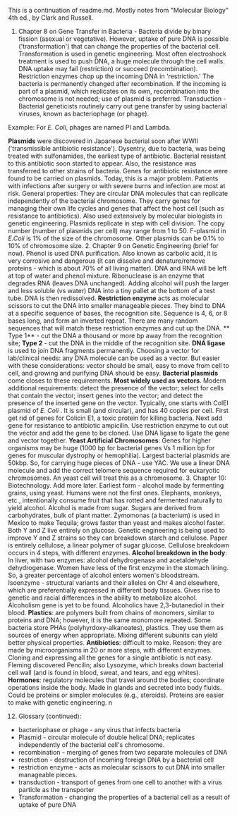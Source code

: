 This is a continuation of readme.md. Mostly notes from "Molecular Biology" 4th ed., by Clark and Russell.
1. Chapter 8 on Gene Transfer in Bacteria - Bacteria divide by binary fission (asexual or vegetative). However, uptake of pure DNA
is possible ('transformation') that can change the properties of the bacterial cell. Transformation is used in genetic engineering.
Most often electroshock treatment is used to push DNA, a huge molecule through the cell walls. DNA uptake may fail (restriction) or 
succeed (recombination). Restriction enzymes chop up the incoming DNA in 'restriction.' The bacteria is permanently changed after 
recombination. If the incoming is part of a plasmid, which replicates on its own, recombination into the chromosome is not needed; 
use of plasmid is preferred. Transduction - Bacterial geneticists routinely carry out gene transfer by using bacterial viruses, known as bacteriophage
(or phage). 

Example: For *E. Coli*, phages are named PI and Lambda. 

**Plasmids** were discovered in Japanese bacterial soon after WWII ('transmissible antibiotic resistance'). Dysentry, due to bacteria, was being treated with sulfonamides, the earliest type of antibiotic. Bacterial resistant to this antibiotic soon started to appear. Also, the resistance was transferred to other strains of bacteria. Genes for antibiotic resistance were found to be carried on plasmids. Today, this is a major problem. Patients with infections after surgery or with severe burns and infection are most at risk. General properties: They are circular DNA molecules that can replicate independently of the bacterial chromosome. They carry genes for managing their own life cycles and genes that affect the host cell (such as resistance to antibiotics). Also used extensively by molecular biologists in genetic engineering. Plasmids replicate in step with cell division. The copy number (number of plasmids per cell) may range from 1 to 50. F-plasmid in *E.Coli* is 1% of the size of the chromosome. Other plasmids can be 0.1% to 10% of chromosome size. 
2. Chapter 9 on Genetic Engineering (brief for now). Phenol is used DNA purification. Also known as carbolic acid, it is very corrosive and dangerous (it can dissolve and denature/remove proteins - which is about 70% of all living matter). DNA and RNA will be left at top of water and phenol mixture. Ribonuclease is an enzyme that degrades RNA (leaves DNA unchanged). Adding alcohol will push the larger and less soluble (vs water) DNA into a tiny pallet at the bottom of a test tube. DNA is then redissolved. **Restriction enzyme** acts as molecular scissors to cut the DNA into smaller manageable pieces. They bind to DNA at a specific sequence of bases, the recognition site. Sequence is 4, 6, or 8 bases long, and form an inverted repeat. There are many random sequences that will match these restriction enzymes and cut up the DNA. ** Type 1** - cut the DNA a thousand or more bp away from the recognition site; **Type 2** - cut the DNA in the middle of the recognition site. **DNA ligase** is used to join DNA fragments permanently. Choosing a vector for lab/clinical needs: any DNA molecule can be used as a vector. But easier with these considerations: vector should be small, easy to move from cell to cell, and growing and purifying DNA should be easy. **Bacterial plasmids** come closes to these requirements. **Most widely used as vectors**. Modern additional requirements: detect the presence of the vector; select for cells that contain the vector; insert genes into the vector; and detect the presence of the inserted gene on the vector. Typically, one starts with ColEI plasmid of *E. Coli* . It is small (and circular), and has 40 copies per cell. First get rid of genes for Colicin E1, a toxic protein for killing bacteria. Next add gene for resistance to antibiotic ampicilin. Use restriction enzyme to cut out the vector and add the gene to be cloned. Use DNA ligase to ligate the gene and vector together. **Yeast Artificial Chromosomes**: Genes for higher organisms may be huge (1000 bp for bacterial genes Vs 1 million bp for genes for muscular dystrophy or hemophilia). Largest bacterial plasmids are 50kbp. So, for carrying huge pieces of DNA - use YAC. We use a linear DNA molecule and add the correct telomere sequence required for eukaryotic chromosomes. An yeast cell will treat this as a chromosome. 
3. Chapter 10: Biotechnology. Add more later. Earliest form - alcohol made by fermenting grains, using yeast. Humans were not the first ones. Elephants, monkeys, etc., intentionally consume fruit that has rotted and fermented naturally to yield alcohol. Alcohol is made from sugar. Sugars are  derived from carbohydrates, bulk of plant matter. Zymomonas (a bacterium) is used in Mexico to make Tequila; grows faster than yeast and makes alcohol faster. Both Y and Z live entirely on glucose. Genetic engineering is being used to improve Y and Z strains so they can breakdown starch and cellulose. Paper is entirely cellulose, a linear polymer of sugar glucose. Cellulose breakdown occurs in 4 steps, with different enzymes. **Alcohol breakdown in the body**: In liver, with two enzymes: alcohol dehydrogenase and acetaldehyde dehydrogenase. Women have less of the first enzyme in the stomach lining. So, a greater percentage of alcohol enters women's bloodstream. Isoenzyme - structural variants and their alleles on Chr 4 and elsewhere, which are preferentially expressed in different body tissues. Gives rise to genetic and racial differences in the ability to metabolize alcohol. Alcoholism gene is yet to be found. Alcoholics have 2,3-butanediol in their blood. **Plastics**: are polymers built from chains of monomers, similar to proteins and DNA; however, it is the same monomore repeated. Some bacteria store PHAs (polyhyrdoxy-alkanoates), plastics. They use them as sources of energy when appropriate. Mixing different subunits can yield better physical properties. **Antibiotics**: difficult to make. Reason: they are made by microorganisms in 20 or more steps, with different enzymes. Cloning and expressing all the genes for a single antibiotic is not easy. Fleming discovered Pencilin; also Lysozyme, which breaks down bacterial cell wall (and is found in blood, sweat, and tears, and egg whites). **Hormones**: regulatory molecules that travel around the bodies; coordinate operations inside the body. Made in glands and secreted into body fluids. Could be proteins or simpler molecules (e.g., steroids). Proteins are easier to make with genetic engineering. n


12.  Glossary (continued): 
* bacteriophase or phage - any virus that infects bacteria
* Plasmid - circular molecule of double helical DNA; replicates independently of the bacterial cell's chromosome. 
* recombination - merging of genes from two separate molecules of DNA
* restriction - destruction of incoming foreign DNA by a bacterial cell
* restriction enzyme - acts as molecular scissors to cut DNA into smaller manageable pieces. 
* transduction - transport of genes from one cell to another with a virus particle as the transporter
* Transformation - changing the properties of a bacterial cell as a result of uptake of pure DNA
